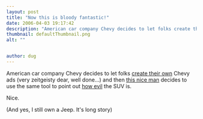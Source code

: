 ```yaml
---
layout: post
title: "Now this is bloody fantastic!"
date: 2006-04-03 19:17:42
description: "American car company Chevy decides to let folks create their own Chevy ads (very zeitgeisty dear, well done&#8230;) and then this nice man decides to use the same tool to point out how evil the SUV is. Nice. (And yes,&#8230;"
thumbnail: defaultThumbnail.png
alt: ""


author: dug
---
```


<p>American car company Chevy decides to let folks <a href="http://www.chevyapprentice.com/apprentice.php?country=us">create their own</a> Chevy ads (very zeitgeisty dear, well done...) and then <a href="http://www.alaskaaction.net/tahoe/">this nice man</a> decides to use the same tool to point out <a href="http://www.youtube.com/watch?v=5rOggmxz128">how evil</a> the <span class="caps">SUV </span>is. </p>

<p>Nice.</p>

<p>(And yes, I still own a Jeep. It's long story)</p>
